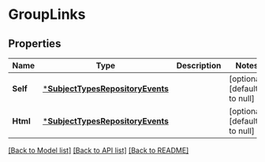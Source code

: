 # GroupLinks

## Properties
Name | Type | Description | Notes
------------ | ------------- | ------------- | -------------
**Self** | [***SubjectTypesRepositoryEvents**](subject_types_repository_events.md) |  | [optional] [default to null]
**Html** | [***SubjectTypesRepositoryEvents**](subject_types_repository_events.md) |  | [optional] [default to null]

[[Back to Model list]](../README.md#documentation-for-models) [[Back to API list]](../README.md#documentation-for-api-endpoints) [[Back to README]](../README.md)


